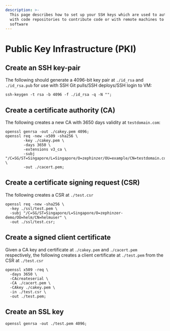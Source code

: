 ```yaml
---
description: >-
  This page describes how to set up your SSH keys which are used to authenticate
  with code repositories to contribute code or with remote machines to deploy
  software
---
```


# Public Key Infrastructure \(PKI\)

## Create an SSH key-pair

The following should generate a 4096-bit key pair at `./id_rsa` and `./id_rsa.pub` for use with SSH Git pulls/SSH deploys/SSH login to VM:

```text
ssh-keygen -t rsa -b 4096 -f ./id_rsa -q -N "";
```

## Create a certificate authority \(CA\)

The following creates a new CA with 3650 days validity at `testdomain.com`:

```text
openssl genrsa -out ./cakey.pem 4096;
openssl req -new -x509 -sha256 \
        -key ./cakey.pem \
        -days 3650 \
        -extensions v3_ca \
        -subj "/C=SG/ST=Singapore/L=Singapore/O=zephinzer/OU=example/CN=testdomain.com" \
        -out ./cacert.pem;
```

## Create a certificate signing request \(CSR\)

The following creates a CSR at `./test.csr`

```text
openssl req -new -sha256 \
  -key ./ssl/test.pem \
  -subj "/C=SG/ST=Singapore/L=Singapore/O=zephinzer-demo/OU=helm/CN=helmuser" \
  -out ./ssl/test.csr;
```

## Create a signed client certificate

Given a CA key and certificate at `./cakey.pem` and `./cacert.pem` respectively, the following creates a client certificate at `./test.pem` from the CSR at `./test.csr`

```text
openssl x509 -req \
  -days 3650 \
  -CAcreateserial \
  -CA ./cacert.pem \
  -CAkey ./cakey.pem \
  -in ./test.csr \
  -out ./test.pem;
```

## Create an SSL key

```text
openssl genrsa -out ./test.pem 4096;
```

